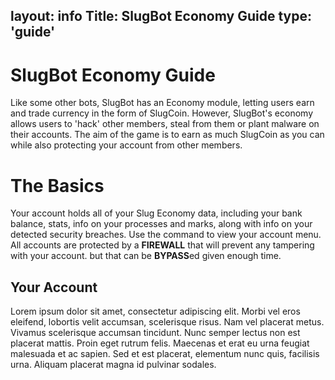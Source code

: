 layout: info
Title: SlugBot Economy Guide
type: 'guide'
---
# SlugBot Economy Guide
Like some other bots, SlugBot has an Economy module, letting users earn and trade currency in the form of SlugCoin. However, SlugBot's economy allows users to 'hack' other members, steal from them or plant malware on their accounts. The aim of the game is to earn as much SlugCoin as you can while also protecting your account from other members.

# The Basics
Your account holds all of your Slug Economy data, including your bank balance, stats, info on your processes and marks, along with info on your detected security breaches. Use the <span class="command-link" data-command="slugs"/> command to view your account menu. All accounts are protected by a **FIREWALL** that will prevent any tampering with your account. but that can be **BYPASS**ed given enough time.

## Your Account
Lorem ipsum dolor sit amet, consectetur adipiscing elit. Morbi vel eros eleifend, lobortis velit accumsan, scelerisque risus. Nam vel placerat metus. Vivamus scelerisque accumsan tincidunt. Nunc semper lectus non est placerat mattis. Proin eget rutrum felis. Maecenas et erat eu urna feugiat malesuada et ac sapien. Sed et est placerat, elementum nunc quis, facilisis urna. Aliquam placerat magna id pulvinar sodales.


